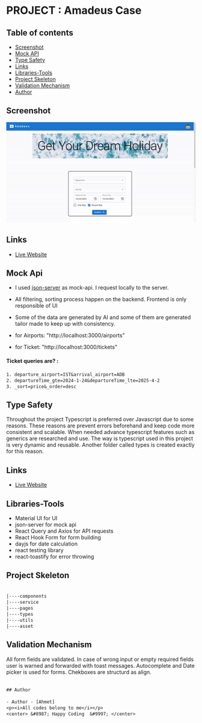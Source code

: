 # PROJECT : Amadeus Case

## Table of contents

- [Screenshot](#screenshot)
- [Mock API](#mock-api)
- [Type Safety](#type-safety)
- [Links](#links)
- [Libraries-Tools](#libraries-tools)
- [Project Skeleton ](#project-skeleton)
- [Validation Mechanism](#validation-mechanism)
- [Author](#author)

## Screenshot

<p align="center">
<img  src="amadeus.gif" alt="screenshot">
</p>

## Links

- [Live Website](https://splendorous-nasturtium-b2da46.netlify.app/)

## Mock Api

- I used [json-server](https://github.com/typicode/json-server) as mock-api. I request locally to the server.
- All filtering, sorting process happen on the backend. Frontend is only responsible of UI
- Some of the data are generated by AI and some of them are generated tailor made to keep up with consistency.

- for Airports: "http://localhost:3000/airports"
- for Ticket: "http://localhost:3000/tickets"

#### Ticket queries are? :

    1. departure_airport=IST&arrival_airport=ADB
    2. departureTime_gte=2024-1-24&departureTime_lte=2025-4-2
    3. _sort=price&_order=desc

## Type Safety

Throughout the project Typescript is preferred over Javascript due to some reasons. These reasons are prevent errors beforehand and keep code more consistent and scalable. When needed advance typescript features such as generics are researched and use. The way is typescript used in this project is very dynamic and reusable. Another folder called types is created exactly for this reason.

## Links

- [Live Website](https://splendorous-nasturtium-b2da46.netlify.app/)

## Libraries-Tools

- Material UI for UI
- json-server for mock api
- React Query and Axios for API requests
- React Hook Form for form building
- dayjs for date calculation
- react testing library
- react-toastify for error throwing

## Project Skeleton

```

|----components
|----service
|----pages
|----types
|----utils
|----asset

```

## Validation Mechanism

All form fields are validated. In case of wrong input or empty required fields user is warned and forwarded with toast messages. Autocomplete and Date picker is used for forms. Chekboxes are structurd as align.

```

## Author

- Author - [Ahmet]
<p><i>All codes belong to me</i></p>
<center> &#8987; Happy Coding  &#9997; </center>
```
